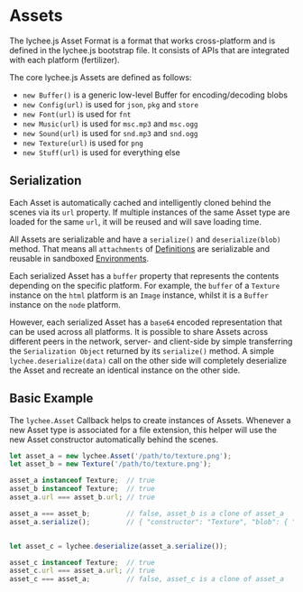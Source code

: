 
# Assets

The lychee.js Asset Format is a format that works cross-platform
and is defined in the lychee.js bootstrap file. It consists of APIs
that are integrated with each platform (fertilizer).

The core lychee.js Assets are defined as follows:

- `new Buffer()` is a generic low-level Buffer for encoding/decoding blobs
- `new Config(url)` is used for `json`, `pkg` and `store`
- `new Font(url)` is used for `fnt`
- `new Music(url)` is used for `msc.mp3` and `msc.ogg`
- `new Sound(url)` is used for `snd.mp3` and `snd.ogg`
- `new Texture(url)` is used for `png`
- `new Stuff(url)` is used for everything else


## Serialization

Each Asset is automatically cached and intelligently cloned behind the
scenes via its `url` property. If multiple instances of the same Asset
type are loaded for the same `url`, it will be reused and will save
loading time.

All Assets are serializable and have a `serialize()` and `deserialize(blob)`
method. That means all `attachments` of [Definitions](./Definitions.md)
are serializable and reusable in sandboxed [Environments](./Environments.md).

Each serialized Asset has a `buffer` property that represents the contents
depending on the specific platform. For example, the `buffer` of a `Texture`
instance on the `html` platform is an `Image` instance, whilst it is a `Buffer`
instance on the `node` platform.

However, each serialized Asset has a `base64` encoded representation that
can be used across all platforms. It is possible to share Assets across
different peers in the network, server- and client-side by simple transferring
the `Serialization Object` returned by its `serialize()` method. A simple
`lychee.deserialize(data)` call on the other side will completely deserialize
the Asset and recreate an identical instance on the other side.


## Basic Example

The `lychee.Asset` Callback helps to create instances of Assets. Whenever
a new Asset type is associated for a file extension, this helper will use
the new Asset constructor automatically behind the scenes.

```javascript
let asset_a = new lychee.Asset('/path/to/texture.png');
let asset_b = new Texture('/path/to/texture.png');

asset_a instanceof Texture;  // true
asset_b instanceof Texture;  // true
asset_a.url === asset_b.url; // true

asset_a === asset_b;         // false, asset_b is a clone of asset_a
asset_a.serialize();         // { "constructor": "Texture", "blob": { "buffer": "data:image/png;base64,..." }}


let asset_c = lychee.deserialize(asset_a.serialize());

asset_c instanceof Texture;  // true
asset_c.url === asset_a.url; // true
asset_c === asset_a;         // false, asset_c is a clone of asset_a
```

